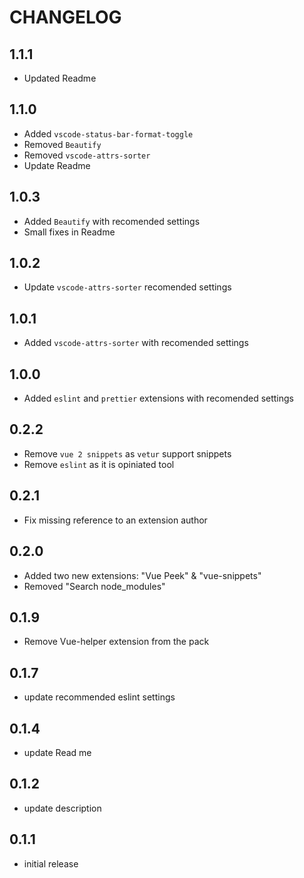 # CHANGELOG

## 1.1.1

* Updated Readme

## 1.1.0

* Added `vscode-status-bar-format-toggle`
* Removed `Beautify`
* Removed `vscode-attrs-sorter`
* Update Readme

## 1.0.3

* Added `Beautify` with recomended settings
* Small fixes in Readme

## 1.0.2

* Update `vscode-attrs-sorter` recomended settings

## 1.0.1

* Added `vscode-attrs-sorter` with recomended settings

## 1.0.0

* Added `eslint` and `prettier` extensions with recomended settings

## 0.2.2

* Remove `vue 2 snippets` as `vetur` support snippets
* Remove `eslint` as it is opiniated tool

## 0.2.1

* Fix missing reference to an extension author

## 0.2.0

* Added two new extensions: "Vue Peek" & "vue-snippets"
* Removed "Search node_modules"

## 0.1.9

* Remove Vue-helper extension from the pack

## 0.1.7

* update recommended eslint settings

## 0.1.4

* update Read me

## 0.1.2

* update description

## 0.1.1

* initial release
